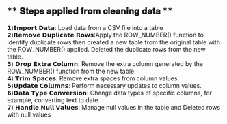 ** 𝐒𝐭𝐞𝐩𝐬 𝐚𝐩𝐩𝐥𝐢𝐞𝐝 𝐟𝐫𝐨𝐦 𝐜𝐥𝐞𝐚𝐧𝐢𝐧𝐠 𝐝𝐚𝐭𝐚 **
---

𝟭)𝗜𝗺𝗽𝗼𝗿𝘁 𝗗𝗮𝘁𝗮: Load data from a CSV file into a table <br>
𝟮)𝗥𝗲𝗺𝗼𝘃𝗲 𝗗𝘂𝗽𝗹𝗶𝗰𝗮𝘁𝗲 𝗥𝗼𝘄𝘀:Apply the ROW_NUMBER() function to identify duplicate rows then created a new table from the original table with the ROW_NUMBER() applied. Deleted the duplicate rows from the new table.<br>
𝟯) 𝗗𝗿𝗼𝗽 𝗘𝘅𝘁𝗿𝗮 𝗖𝗼𝗹𝘂𝗺𝗻: Remove the extra column generated by the ROW_NUMBER() function from the new table.<br>
𝟰) 𝗧𝗿𝗶𝗺 𝗦𝗽𝗮𝗰𝗲𝘀: Remove extra spaces from column values.<br>
𝟱)𝗨𝗽𝗱𝗮𝘁𝗲 𝗖𝗼𝗹𝘂𝗺𝗻𝘀: Perform necessary updates to column values.<br>
𝟲)𝗗𝗮𝘁𝗮 𝗧𝘆𝗽𝗲 𝗖𝗼𝗻𝘃𝗲𝗿𝘀𝗶𝗼𝗻: Change data types of specific columns, for example, converting text to date.<br>
𝟳) 𝗛𝗮𝗻𝗱𝗹𝗲 𝗡𝘂𝗹𝗹 𝗩𝗮𝗹𝘂𝗲𝘀: Manage null values in the table and Deleted rows with null values
